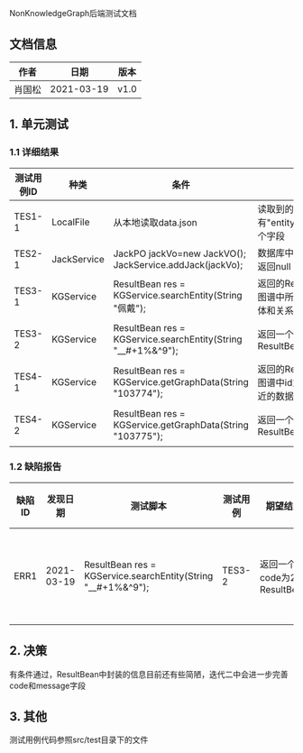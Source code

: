 NonKnowledgeGraph后端测试文档

## 文档信息

| 作者 | 日期 | 版本 |
| --- | --- | --- |
| 肖国松 | 2021-03-19 | v1.0 |

## 1. 单元测试

### 1.1 详细结果
| 测试用例ID | 种类 | 条件 | 期望结果 | 测试结果 | 测试对象ID | 
| --- | ---- | --- | --- | --- | --- |
| TES1-1 | LocalFile | 从本地读取data.json | 读取到的json对象有"entity""property""triple"三个字段 | 符合期望 | init |
| TES2-1 | JackService | JackPO jackVo=new JackVO(); JackService.addJack(jackVo); | 数据库中插入一条Jack数据，返回null | 符合期望 | addJack |
| TES3-1 | KGService | ResultBean res = KGService.searchEntity(String "佩戴"); | 返回的ResultBean.data为知识图谱中所有和"佩戴"有关的实体和关系列表 | 符合期望 | searchEntity |
| TES3-2 | KGService | ResultBean res = KGService.searchEntity(String "__#+1%&^9"); | 返回一个code为2的ResultBean | 得到了code为1的ResultBean | searchEntity |
| TES4-1 | KGService | ResultBean res = KGService.getGraphData(String "103774"); | 返回的ResultBean.data为知识图谱中id为"103774"的节点附近的数据 | 符合期望 | getGraphData |
| TES4-2 | KGService | ResultBean res = KGService.getGraphData(String "103775"); | 返回一个code为2的ResultBean | 得到了code为2的ResultBean | getGraphData |

### 1.2 缺陷报告
| 缺陷ID | 发现日期 | 测试脚本 | 测试用例 | 期望结果 | 实际结果 | 状态 | 严重性 | 优先级 | 缺陷类型 | 备注 |
| --- | --- | --- | --- | --- | ---- | --- | --- | --- | --- | --- |
| ERR1 | 2021-03-19 | ResultBean res = KGService.searchEntity(String "__#+1%&^9"); | TES3-2 | 返回一个code为2的ResultBean | 得到了code为1的ResultBean | 已解决 | 低 | 低 | KGService | 经讨论，查询结果为空集时可返回code为1的ResultBean，不需要视作exception |

## 2. 决策
有条件通过，ResultBean中封装的信息目前还有些简陋，迭代二中会进一步完善code和message字段

## 3. 其他
测试用例代码参照src/test目录下的文件